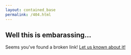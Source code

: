 ```yaml
---
layout: contained_base
permalink: /404.html
---
```

## Well this is embarassing...

Seems you've found a broken link! [Let us known about it!](https://github.com/Skelril/skelril.github.io/issues/new)
